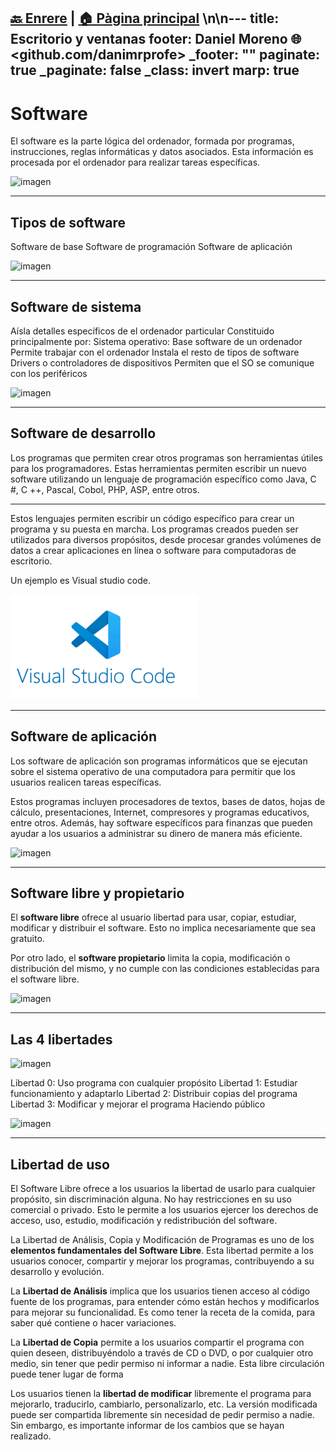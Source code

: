 [🔙 Enrere](../) | [🏠 Pàgina principal](http://danimrprofe.github.io/apuntes/) \n\n---
title: Escritorio y ventanas
footer: Daniel Moreno 🌐 <github.com/danimrprofe>
_footer: ""
paginate: true
_paginate: false
_class: invert
marp: true
---

# Software

El software es la parte lógica del ordenador, formada por programas, instrucciones, reglas informáticas y datos asociados. Esta información es procesada por el ordenador para realizar tareas específicas.

![imagen](2019-06-28-08-35-25.png)

---

## Tipos de software

Software de base
Software de programación
Software de aplicación

![imagen](2019-06-28-08-37-39.png)

---

## Software de sistema

Aísla detalles específicos de el ordenador particular
Constituido principalmente por:
Sistema operativo:
Base software de un ordenador
Permite trabajar con el ordenador
Instala el resto de tipos de software
Drivers o controladores de dispositivos
Permiten que el SO se comunique con los periféricos

![imagen](2019-06-28-08-38-04.png)

---

## Software de desarrollo

Los programas que permiten crear otros programas son herramientas útiles para los programadores. Estas herramientas permiten escribir un nuevo software utilizando un lenguaje de programación específico como Java, C #, C ++, Pascal, Cobol, PHP, ASP, entre otros.

---

Estos lenguajes permiten escribir un código específico para crear un programa y su puesta en marcha. Los programas creados pueden ser utilizados para diversos propósitos, desde procesar grandes volúmenes de datos a crear aplicaciones en línea o software para computadoras de escritorio.

Un ejemplo es Visual studio code.

![imagen](img/2022-12-13-18-37-51.png)

---

## Software de aplicación

Los software de aplicación son programas informáticos que se ejecutan sobre el sistema operativo de una computadora para permitir que los usuarios realicen tareas específicas.

Estos programas incluyen procesadores de textos, bases de datos, hojas de cálculo, presentaciones, Internet, compresores y programas educativos, entre otros. Además, hay software específicos para finanzas que pueden ayudar a los usuarios a administrar su dinero de manera más eficiente.

![imagen](2019-06-28-08-38-40.png)

---

## Software libre y propietario

El **software libre** ofrece al usuario libertad para usar, copiar, estudiar, modificar y distribuir el software. Esto no implica necesariamente que sea gratuito.

Por otro lado, el **software propietario** limita la copia, modificación o distribución del mismo, y no cumple con las condiciones establecidas para el software libre.

![imagen](2019-06-28-08-35-57.png)

---

## Las 4 libertades

![imagen](2019-06-28-08-36-17.png)

Libertad 0:
Uso programa con cualquier propósito
Libertad 1:
Estudiar funcionamiento y adaptarlo
Libertad 2:
Distribuir copias del programa
Libertad 3:
Modificar y mejorar el programa
Haciendo público

![imagen](2019-06-28-08-36-11.png)

---

## Libertad de uso

El Software Libre ofrece a los usuarios la libertad de usarlo para cualquier propósito, sin discriminación alguna. No hay restricciones en su uso comercial o privado. Esto le permite a los usuarios ejercer los derechos de acceso, uso, estudio, modificación y redistribución del software.

La Libertad de Análisis, Copia y Modificación de Programas es uno de los **elementos fundamentales del Software Libre**. Esta libertad permite a los usuarios conocer, compartir y mejorar los programas, contribuyendo a su desarrollo y evolución.

La **Libertad de Análisis** implica que los usuarios tienen acceso al código fuente de los programas, para entender cómo están hechos y modificarlos para mejorar su funcionalidad. Es como tener la receta de la comida, para saber qué contiene o hacer variaciones.

La **Libertad de Copia** permite a los usuarios compartir el programa con quien deseen, distribuyéndolo a través de CD o DVD, o por cualquier otro medio, sin tener que pedir permiso ni informar a nadie. Esta libre circulación puede tener lugar de forma

Los usuarios tienen la **libertad de modificar** libremente el programa para mejorarlo, traducirlo, cambiarlo, personalizarlo, etc. La versión modificada puede ser compartida libremente sin necesidad de pedir permiso a nadie. Sin embargo, es importante informar de los cambios que se hayan realizado.
